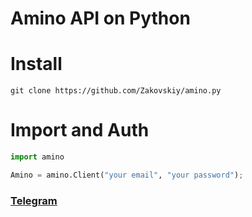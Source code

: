 # Amino API on Python

# Install
```
git clone https://github.com/Zakovskiy/amino.py
```

# Import and Auth
```python
import amino

Amino = amino.Client("your email", "your password");
```

### [Telegram](https://t.me/zakovskiy)
